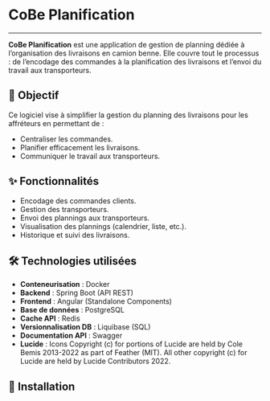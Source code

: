 # CoBe Planification

***

**CoBe Planification** est une application de gestion de planning dédiée à l’organisation des livraisons en camion benne. 
Elle couvre tout le processus : de l’encodage des commandes à la planification des livraisons et l’envoi du travail aux transporteurs.

## 🚚 Objectif

Ce logiciel vise à simplifier la gestion du planning des livraisons pour les affréteurs en permettant de :
- Centraliser les commandes.
- Planifier efficacement les livraisons.
- Communiquer le travail aux transporteurs.

## ✨ Fonctionnalités

- Encodage des commandes clients.
- Gestion des transporteurs.
- Envoi des plannings aux transporteurs.
- Visualisation des plannings (calendrier, liste, etc.).
- Historique et suivi des livraisons.

## 🛠️ Technologies utilisées

- **Conteneurisation** : Docker
- **Backend** : Spring Boot (API REST)
- **Frontend** : Angular (Standalone Components)
- **Base de données** : PostgreSQL
- **Cache API** : Redis
- **Versionnalisation DB** : Liquibase (SQL)
- **Documentation API** : Swagger
- **Lucide** : Icons
  Copyright (c) for portions of Lucide are held by Cole Bemis 2013-2022 as part of Feather (MIT). All other copyright (c) for Lucide are held by Lucide Contributors 2022.

## 🚀 Installation